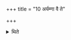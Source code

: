 +++
title = "10 अर्यम्णा वै ते"

+++

<details><summary>थिते</summary>

10. The answer is, “With Aryaman indeed as Gr̥hapati did they prosper, with him did they reach heaven and with him did they continue these worlds."   
</details>
